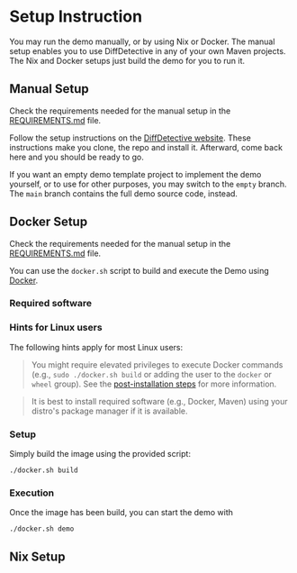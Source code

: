 # Setup Instruction

You may run the demo manually, or by using Nix or Docker.
The manual setup enables you to use DiffDetective in any of your own Maven projects.
The Nix and Docker setups just build the demo for you to run it.

## Manual Setup

Check the requirements needed for the manual setup in the [REQUIREMENTS.md](REQUIREMENTS.md) file.

Follow the setup instructions on the [DiffDetective website](https://variantsync.github.io/DiffDetective/).
These instructions make you clone, the repo and install it.
Afterward, come back here and you should be ready to go.

If you want an empty demo template project to implement the demo yourself, or to use for other purposes, you may
switch to the `empty` branch.
The `main` branch contains the full demo source code, instead.

## Docker Setup

Check the requirements needed for the manual setup in the [REQUIREMENTS.md](REQUIREMENTS.md) file.

You can use the `docker.sh` script to build and execute the Demo using [Docker](https://www.docker.com/get-started).

### Required software

### Hints for Linux users
The following hints apply for most Linux users:
> You might require elevated privileges to execute Docker commands (e.g., `sudo ./docker.sh build` or adding the user to the `docker` or `wheel` group).
> See the [post-installation steps](https://docs.docker.com/engine/install/linux-postinstall/) for more information.

> It is best to install required software (e.g., Docker, Maven) using your distro's package manager if it is available.

### Setup
Simply build the image using the provided script:
```shell
./docker.sh build 
```

### Execution
Once the image has been build, you can start the demo with
```shell
./docker.sh demo
```

## Nix Setup